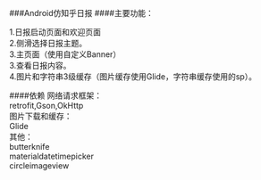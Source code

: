 ###Android仿知乎日报
####主要功能：

1.日报启动页面和欢迎页面<br>
2.侧滑选择日报主题。<br>
3.主页面（使用自定义Banner）<br>
3.查看日报内容。<br>
4.图片和字符串3级缓存（图片缓存使用Glide，字符串缓存使用的sp）。<br>

####依赖
网络请求框架：<br>
retrofit,Gson,OkHttp<br>
图片下载和缓存：<br>
Glide<br>
其他：<br>
butterknife<br>
materialdatetimepicker<br>
circleimageview<br>

